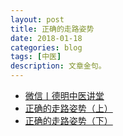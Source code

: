 ```yaml
---
layout: post
title: 正确的走路姿势
date: 2018-01-18
categories: blog
tags: [中医]
description: 文章金句。
---
```

- [微信丨德明中医讲堂](http://m.ximalaya.com/18935220/album/2892919)
- [正确的走路姿势（上） ](http://www.vccoo.com/v/8d9552)
- [正确的走路姿势（下） ](http://www.vccoo.com/v/165e03)
